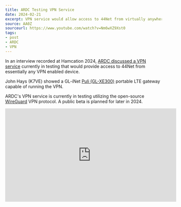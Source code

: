 ```yaml
---
title: ARDC Testing VPN Service
date: 2024-02-21
excerpt: VPN service would allow access to 44Net from virtually anywhere.
source: AA0Z
sourceurl: https://www.youtube.com/watch?v=Nm6wXZ9Xst0
tags:
- post
- ARDC
- VPN
---
```

In an interview recorded at Hamcation 2024, [ARDC discussed a VPN service](https://www.youtube.com/watch?v=Nm6wXZ9Xst0) currently in testing that would provide access to 44Net from essentially any VPN enabled device.

John Hays (K7VE) showed a GL-iNet [Puli (GL-XE300)](https://www.gl-inet.com/products/gl-xe300/) portable LTE gateway capable of running the VPN.

ARDC's VPN service is currently in testing utilizing the open-source [WireGuard](https://www.wireguard.com/) VPN protocol. A public beta is planned for later in 2024.

<iframe width="550" height="300" src="https://www.youtube.com/embed/Nm6wXZ9Xst0?si=HD_cNw_dgTHGYRgP" title="YouTube video player" frameborder="0" allow="accelerometer; autoplay; clipboard-write; encrypted-media; gyroscope; picture-in-picture; web-share" allowfullscreen></iframe>